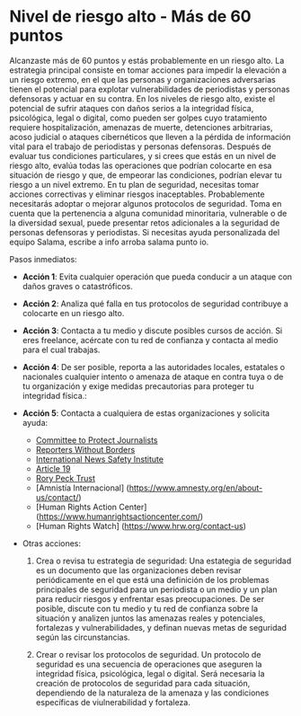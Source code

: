 # Nivel de riesgo alto - Más de 60 puntos

Alcanzaste más de 60 puntos y estás probablemente en un riesgo alto.
La estrategia principal consiste en tomar acciones para impedir la elevación a un riesgo extremo, en el que las personas y organizaciones adversarias tienen el potencial para explotar vulnerabilidades de periodistas y personas defensoras y actuar en su contra.
En los niveles de riesgo alto, existe el potencial de sufrir ataques con daños serios a la integridad física, psicológica, legal o digital, como pueden ser golpes cuyo tratamiento requiere hospitalización, amenazas de muerte, detenciones arbitrarias, acoso judicial o ataques cibernéticos que lleven a la pérdida de información vital para el trabajo de periodistas y personas defensoras. 
Después de evaluar tus condiciones particulares, y si crees que estás en un nivel de riesgo alto, evalúa todas las operaciones que podrían colocarte en esa situación de riesgo y que, de empeorar las condiciones, podrían elevar tu riesgo a un nivel extremo. 
En tu plan de seguridad, necesitas tomar acciones correctivas y eliminar riesgos inaceptables. 
Probablemente necesitarás adoptar o mejorar algunos protocolos de seguridad.
Toma en cuenta que la pertenencia a alguna comunidad minoritaria, vulnerable o de la diversidad sexual, puede presentar retos adicionales a la seguridad de personas defensoras y periodistas.
Si necesitas ayuda personalizada del equipo Salama, escribe a info arroba salama punto io.

Pasos inmediatos:

- **Acción 1**: Evita cualquier operación que pueda conducir a un ataque con daños graves o catastróficos.

- **Acción 2**: Analiza qué falla en tus protocolos de seguridad contribuye a colocarte en un riesgo alto.

- **Acción 3**: Contacta a tu medio y discute posibles cursos de acción. Si eres freelance, acércate con tu red de confianza y contacta al medio para el cual trabajas.

- **Acción 4**: De ser posible, reporta a las autoridades locales, estatales o nacionales cualquier intento o amenaza de ataque en contra tuya o de tu organización y exige medidas precautorias para proteger tu integridad física.:

- **Acción 5**: Contacta a cualquiera de estas organizaciones y solicita ayuda:
  - [Committee to Protect Journalists](https://www.cpj.org/campaigns/assistance/how-to-get-help.php)
  - [Reporters Without Borders](http://en.rsf.org/a-hotline-for-journalists-in-17-04-2007,21749.html) 
  - [International News Safety Institute](http://www.newssafety.org/contact/) 
  - [Article 19](http://www.article19.org/pages/en/contact-us.html)
  - [Rory Peck Trust](https://rorypecktrust.org/Contact)
  - [Amnistía Internacional] (https://www.amnesty.org/en/about-us/contact/)
  - [Human Rights Action Center] (https://www.humanrightsactioncenter.com/)
  - [Human Rights Watch] (https://www.hrw.org/contact-us)



- Otras acciones:
  
  1. Crea o revisa tu estrategia de seguridad: Una estategia de seguridad es un documento que las organizaciones deben revisar periódicamente en el que está una definición de los problemas principales de seguridad para un periodista o un medio y un plan para reducir riesgos y enfrentar esas preocupaciones. De ser posible, discute con tu medio y tu red de confianza sobre la situación y analizen juntos las amenazas reales y potenciales, fortalezas y vulnerabilidades, y definan nuevas metas de seguridad según las circunstancias.

  2. Crear o revisar los protocolos de seguridad. Un protocolo de seguridad es una secuencia de operaciones que aseguren la integridad física, psicológica, legal o digital. Será necesaria la creación de protocolos de seguridad para cada situación, dependiendo de la naturaleza de la amenaza y las condiciones específicas de viulnerabilidad y fortaleza.
